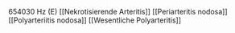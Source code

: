 654030 Hz (E)
[[Nekrotisierende Arteritis]]
[[Periarteritis nodosa]]
[[Polyarteriitis nodosa]]
[[Wesentliche Polyarteritis]]